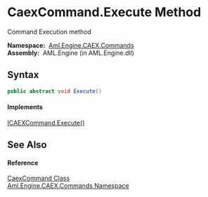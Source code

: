CaexCommand.Execute Method
==========================
Command Execution method

  **Namespace:**  [Aml.Engine.CAEX.Commands][1]  
  **Assembly:**  AML.Engine (in AML.Engine.dll)

Syntax
------

```csharp
public abstract void Execute()
```

#### Implements
[ICAEXCommand.Execute()][2]  


See Also
--------

#### Reference
[CaexCommand Class][3]  
[Aml.Engine.CAEX.Commands Namespace][1]  

[1]: ../README.md
[2]: ../ICAEXCommand/Execute.md
[3]: README.md
[4]: https://www.automationml.org
[5]: ../../icons/logoShade.png